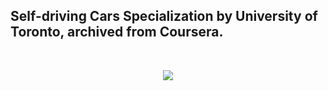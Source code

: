 ## Self-driving Cars Specialization by University of Toronto, archived from Coursera.

<br><p align="center"><img src="Self-Driving Cars Specialization Certification.jpg./"></img></p>
